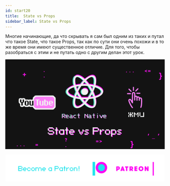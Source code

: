 ```yaml
---
id: start20
title:  State vs Props
sidebar_label: State vs Props
---
```

Многие начинающие, да что скрывать я сам был одним из таких и путал что такое State, что такое Props, так как по сути они очень похожи и в то же время они имеют существенное отличие. Для того, чтобы разобраться с этим и не путать одно с другим делан этот урок.

[![State vs Props](/img/start/20.gif)](https://youtu.be/vYuHeYxaJQU)

[![Become a Patron!](/img/logo/patreon.png)](https://www.patreon.com/bePatron?u=31769291)
